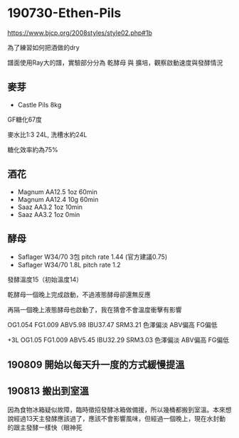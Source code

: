 # 190730-Ethen-Pils

https://www.bjcp.org/2008styles/style02.php#1b

為了練習如何把酒做的dry

譜面使用Ray大的譜，實驗部分分為 乾酵母 與 擴培，觀察啟動速度與發酵情況

## 麥芽
* Castle Pils 8kg

GF糖化67度

麥水比1:3 24L, 洗槽水約24L

糖化效率約為75%

## 酒花
* Magnum AA12.5 1oz 60min
* Magnum AA12.4 10g 60min
* Saaz AA3.2 1oz 10min
* Saaz AA3.2 1oz 0min

## 酵母
* Saflager W34/70 3包 pitch rate 1.44 (官方建議0.75)
* Saflager W34/70 1.8L pitch rate 1.2

發酵溫度15（初始溫度14）

乾酵母一個晚上完成啟動，不過液態酵母卻還無反應

再隔一個晚上液態酵母也啟動了，我在猜會不會溫度衝擊有影響

OG1.054 FG1.009 ABV5.98 IBU37.47 SRM3.21 色澤偏淡 ABV偏高 FG偏低

+3L OG1.05 FG1.009 ABV5.45 IBU32.29 SRM3.03 色澤偏淡 ABV偏高 FG偏低

## 190809 開始以每天升一度的方式緩慢提溫

## 190813 搬出到室溫

因為食物冰箱疑似故障，臨時徵招發酵冰箱做備援，所以幾桶都搬到室溫。本來想說經過13天主發酵應該過了，應該不會影響風味，但經過一個晚上，現在水封動的跟主發酵一樣快（眼神死

